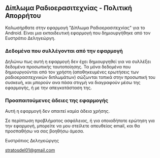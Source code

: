 ## Δίπλωμα Ραδιοερασιτεχνίας - Πολιτική Απορρήτου

Καλωσήρθατε στην εφαρμογή "Δίπλωμα Ραδιοερασιτεχνίας" για το Android.
Είναι μια εκπαιδευτική εφαρμογή που δημιουργήθηκε από τον Ευστράτιο Δεληγεώργη.

### Δεδομένα που συλλέγονται από την εφαρμογή

Δηλώνω πως αυτή η εφαρμογή δεν έχει δημιουργηθεί για να συλλέξει δεδομένα προσωπικής ταυτοποίησης.
Τα μόνα δεδομένα που δημιουργούνται από τον χρήστη (αποθηκευμένες ερωτήσεις των ραδιοερασιτεχνικών διπλωμάτων) σώζωνται τοπικά στην προσωπική του συσκευή, και μπορούν ανα πάσα στιγμή να διαγραφούν μέσω της εφαρμογής, ή με την απεγκατάσταση της.

### Προαπαιτούμενες άδειες της εφαρμογής

Αυτή η εφαρμογή δεν απαιτεί καμία άδεια χρήσης.

Σε περίπτωση προβλήματος ασφάλειας, ή για οποιαδήποτε ερώτηση για την εφαρμογή, μπορείτε να μου στείλετε απευθείας email, και θα προσπαθήσω να σας βοηθήσω άμεσα.

Ευστράτιος Δεληγεώργης

stratosdel01@gmail.com
